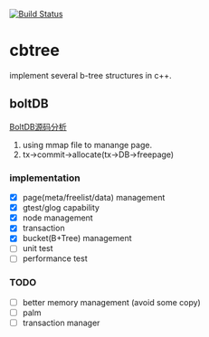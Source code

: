[![Build Status](https://travis-ci.com/rolandqi/cbtree.svg?branch=main)](https://travis-ci.com/rolandqi/cbtree)

# cbtree

implement several b-tree structures in c++.

## boltDB

[BoltDB源码分析](doc/bolt_analysis_cn.md)

1. using mmap file to manange page.
2. tx->commit->allocate(tx->DB->freepage)

### implementation

- [x] page(meta/freelist/data) management
- [x] gtest/glog capability
- [x] node management
- [x] transaction
- [x] bucket(B+Tree) management
- [ ] unit test
- [ ] performance test

### TODO

- [ ] better memory management (avoid some copy)
- [ ] palm
- [ ] transaction manager
